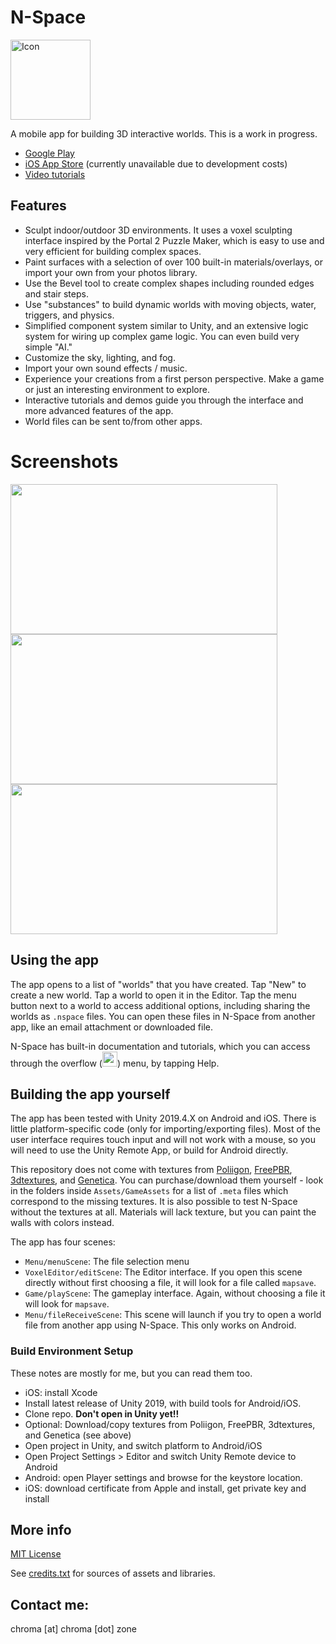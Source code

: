 # N-Space

<img src="https://raw.githubusercontent.com/vanjac/voxel-editor/master/Assets/icon.png" alt="Icon" width="128">

A mobile app for building 3D interactive worlds. This is a work in progress.

- [Google Play](https://play.google.com/store/apps/details?id=com.vantjac.voxel)
- [iOS App Store](https://itunes.apple.com/us/app/n-space/id1448016814) (currently unavailable due to development costs)
- [Video tutorials](https://www.youtube.com/playlist?list=PLMiQPjIk5IrpgNcQY5EUYaGFDuAf7PLY2)

## Features

- Sculpt indoor/outdoor 3D environments. It uses a voxel sculpting interface inspired by the Portal 2 Puzzle Maker, which is easy to use and very efficient for building complex spaces.
- Paint surfaces with a selection of over 100 built-in materials/overlays, or import your own from your photos library.
- Use the Bevel tool to create complex shapes including rounded edges and stair steps.
- Use "substances" to build dynamic worlds with moving objects, water, triggers, and physics.
- Simplified component system similar to Unity, and an extensive logic system for wiring up complex game logic. You can even build very simple "AI."
- Customize the sky, lighting, and fog.
- Import your own sound effects / music.
- Experience your creations from a first person perspective. Make a game or just an interesting environment to explore.
- Interactive tutorials and demos guide you through the interface and more advanced features of the app.
- World files can be sent to/from other apps.

# Screenshots

<span><img src="https://user-images.githubusercontent.com/8228102/206854943-364af43e-7b16-403d-9479-253b4b2f6b39.png" width="427" height="240">
<img src="https://user-images.githubusercontent.com/8228102/206854950-f061274c-e1c9-4227-a9fa-67d78c2b3da8.png" width="427" height="240">
<img src="https://user-images.githubusercontent.com/8228102/206854952-2faa8a2d-8eb6-4d52-a750-ee18973ae01f.png" width="427" height="240"></span>

## Using the app

The app opens to a list of "worlds" that you have created. Tap "New" to create a new world. Tap a world to open it in the Editor. Tap the menu button next to a world to access additional options, including sharing the worlds as `.nspace` files. You can open these files in N-Space from another app, like an email attachment or downloaded file.

N-Space has built-in documentation and tutorials, which you can access through the overflow (<img src="https://user-images.githubusercontent.com/8228102/206855184-e73ee339-7490-478c-a93a-d57609127541.png" width="24" height="24">) menu, by tapping Help.

## Building the app yourself

The app has been tested with Unity 2019.4.X on Android and iOS. There is little platform-specific code (only for importing/exporting files). Most of the user interface requires touch input and will not work with a mouse, so you will need to use the Unity Remote App, or build for Android directly.

This repository does not come with textures from [Poliigon](https://www.poliigon.com/), [FreePBR](https://freepbr.com/), [3dtextures](3dtextures.me), and [Genetica](http://spiralgraphics.biz/genetica.htm). You can purchase/download them yourself - look in the folders inside `Assets/GameAssets` for a list of `.meta` files which correspond to the missing textures. It is also possible to test N-Space without the textures at all. Materials will lack texture, but you can paint the walls with colors instead.

The app has four scenes:

- `Menu/menuScene`: The file selection menu
- `VoxelEditor/editScene`: The Editor interface. If you open this scene directly without first choosing a file, it will look for a file called `mapsave`.
- `Game/playScene`: The gameplay interface. Again, without choosing a file it will look for `mapsave`.
- `Menu/fileReceiveScene`: This scene will launch if you try to open a world file from another app using N-Space. This only works on Android.

### Build Environment Setup

These notes are mostly for me, but you can read them too.

- iOS: install Xcode
- Install latest release of Unity 2019, with build tools for Android/iOS.
- Clone repo. **Don't open in Unity yet!!**
- Optional: Download/copy textures from Poliigon, FreePBR, 3dtextures, and Genetica (see above)
- Open project in Unity, and switch platform to Android/iOS
- Open Project Settings > Editor and switch Unity Remote device to Android
- Android: open Player settings and browse for the keystore location.
- iOS: download certificate from Apple and install, get private key and install

## More info

[MIT License](https://github.com/vanjac/voxel-editor/blob/master/LICENSE.txt)

See [credits.txt](https://github.com/vanjac/voxel-editor/blob/master/Assets/Menu/credits.txt) for sources of assets and libraries.

## Contact me:

chroma [at] chroma [dot] zone
